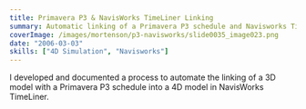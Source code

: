 ```yaml
---
title: Primavera P3 & NavisWorks TimeLiner Linking
summary: Automatic linking of a Primavera P3 schedule and Navisworks Timeliner 4D model
coverImage: /images/mortenson/p3-navisworks/slide0035_image023.png
date: "2006-03-03"
skills: ["4D Simulation", "Navisworks"]
---
```


I developed and documented a process to automate the linking of a 3D model with a Primavera P3 schedule into a 4D model in NavisWorks TimeLiner.
